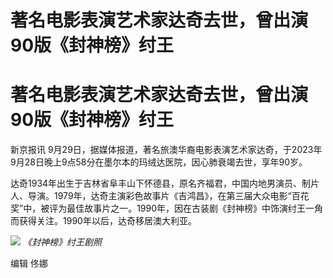 # 著名电影表演艺术家达奇去世，曾出演90版《封神榜》纣王

# 著名电影表演艺术家达奇去世，曾出演90版《封神榜》纣王

新京报讯 9月29日，据媒体报道，著名旅澳华裔电影表演艺术家达奇，于2023年9月28日晚上9点58分在墨尔本的玛绒达医院，因心肺衰竭去世，享年90岁。

达奇1934年出生于吉林省阜丰山下怀德县，原名齐福君，中国内地男演员、制片人、导演。1979年，达奇主演彩色故事片《吉鸿昌》，在第三届大众电影“百花奖”中，被评为最佳故事片之一。1990年，因在古装剧《封神榜》中饰演纣王一角而获得关注。1990年以后，达奇移居澳大利亚。

![](https://inews.gtimg.com/om_bt/OSwRbqFSBVtIyHjE-B3iCRmCrxzB0qGyIDI3-kahWtCUwAA/1000)
_《封神榜》纣王剧照_

编辑 佟娜

